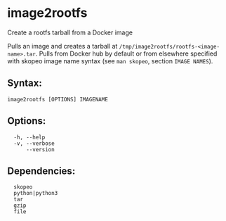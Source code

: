 # image2rootfs
Create a rootfs tarball from a Docker image

Pulls an image and creates a tarball at `/tmp/image2rootfs/rootfs-<image-name>.tar`.
Pulls from Docker hub by default or from elsewhere specified with 
skopeo image name syntax (see `man skopeo`, section `IMAGE NAMES`).

## Syntax: 
```
image2rootfs [OPTIONS] IMAGENAME
```
  
## Options:
```
  -h, --help
  -v, --verbose
      --version
```
## Dependencies:
```
  skopeo
  python|python3
  tar
  gzip
  file
```
